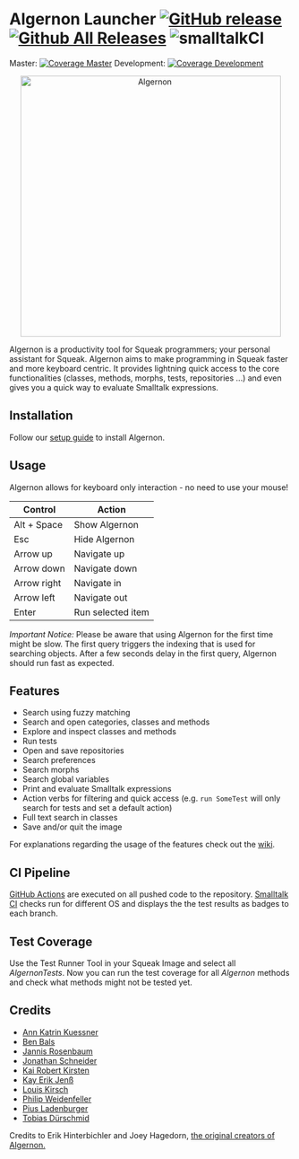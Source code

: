 # Algernon Launcher [![GitHub release](https://img.shields.io/github/release/hpi-swa-teaching/Algernon-Launcher.svg?label=small%20release&maxAge=0)](https://github.com/hpi-swa-teaching/Algernon-Launcher/releases/latest) [![Github All Releases](https://img.shields.io/github/downloads/hpi-swa-teaching/Algernon-Launcher/total.svg?maxAge=0)](https://github.com/hpi-swa-teaching/Algernon-Launcher/releases) ![smalltalkCI](https://github.com/hpi-swa-teaching/Algernon-Launcher/workflows/smalltalkCI/badge.svg) 
Master: [![Coverage Master](https://coveralls.io/repos/github/hpi-swa-teaching/Algernon-Launcher/badge.svg?branch=master)](https://coveralls.io/github/hpi-swa-teaching/Algernon-Launcher?branch=master) Development: [![Coverage Development](https://coveralls.io/repos/github/hpi-swa-teaching/Algernon-Launcher/badge.svg?branch=development)](https://coveralls.io/github/hpi-swa-teaching/Algernon-Launcher?branch=master) 

<p align="center">
  <img src="https://cloud.githubusercontent.com/assets/6453623/16036676/47e23582-321d-11e6-9032-bcb96873d348.png" width="465" alt="Algernon"/>
</p>

Algernon is a productivity tool for Squeak programmers; your personal assistant for Squeak. Algernon aims to make programming in Squeak faster and more keyboard centric. It provides lightning quick access to the core functionalities (classes, methods, morphs, tests, repositories ...) and even gives you a quick way to evaluate Smalltalk expressions.

## Installation
Follow our [setup guide](https://github.com/hpi-swa-teaching/Algernon-Launcher/wiki/Setup-Guide) to install Algernon.

## Usage

Algernon allows for keyboard only interaction - no need to use your mouse!

| Control     | Action            |
|-------------|-------------------|
| Alt + Space | Show Algernon     |
| Esc         | Hide Algernon     |
| Arrow up    | Navigate up       |
| Arrow down  | Navigate down     |
| Arrow right | Navigate in       |
| Arrow left  | Navigate out      |
| Enter       | Run selected item |

*Important Notice:* Please be aware that using Algernon for the first time might be slow. The first query triggers the indexing that is used for searching objects. After a few seconds delay in the first query, Algernon should run fast as expected.


## Features

- Search using fuzzy matching
- Search and open categories, classes and methods
- Explore and inspect classes and methods
- Run tests
- Open and save repositories
- Search preferences
- Search morphs
- Search global variables
- Print and evaluate Smalltalk expressions 
- Action verbs for filtering and quick access (e.g. `run SomeTest` will only search for tests and set a default action)
- Full text search in classes
- Save and/or quit the image

For explanations regarding the usage of the features check out the [wiki](https://github.com/hpi-swa-teaching/Algernon-Launcher/wiki).


## CI Pipeline
[GitHub Actions](https://github.com/hpi-swa-teaching/Algernon-Launcher/actions) are executed on all pushed code to the repository. [Smalltalk CI](https://github.com/hpi-swa/setup-smalltalkCI) checks run for different OS and displays the the test results as badges to each branch.

## Test Coverage
Use the Test Runner Tool in your Squeak Image and select all *AlgernonTests*. Now you can run the test coverage for all *Algernon* methods and check what methods might not be tested yet.


## Credits


*  [Ann Katrin Kuessner](https://github.com/annkatrinkuessner)
*  [Ben Bals](https://github.com/BenBals)
*  [Jannis Rosenbaum](https://github.com/sinnaj-r)
*  [Jonathan Schneider](https://github.com/jonaschn)
*  [Kai Robert Kirsten](https://github.com/robertkirsten)
*  [Kay Erik Jenß](https://github.com/kej-jay)
*  [Louis Kirsch](https://github.com/timediv)
*  [Philip Weidenfeller](https://github.com/phlprcks)
*  [Pius Ladenburger](https://github.com/GittiHab)
*  [Tobias Dürschmid](https://github.com/tobiduer)

Credits to Erik Hinterbichler and Joey Hagedorn, [the original creators of Algernon.](http://erikhinterbichler.com/apps/algernon/)
